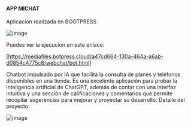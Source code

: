 #### APP MICHAT 
Aplicacion realizada en BOOTPRESS  


![image](https://github.com/user-attachments/assets/f2886371-c223-4fa6-9a6d-d33f06a4b060)



Puedes ver la ejecucion en este enlace:

[https://mediafiles.botpress.cloud/a47cd664-130a-464a-a6ab-d0854c4775c8/webchat/bot.html]


Chatbot impulsado por IA que facilita la consulta de planes y teléfonos disponibles en una tienda. Es una excelente aplicación para probar la inteligencia artificial de ChatGPT, además de contar con una interfaz intuitiva y una sección de calificaciones y comentarios que permite recopilar sugerencias para mejorar y proyectar su desarrollo.
Detalle del proyecto: 


![image](https://github.com/user-attachments/assets/5e006edb-d2fd-4fd7-a1e0-889671ce114e)






